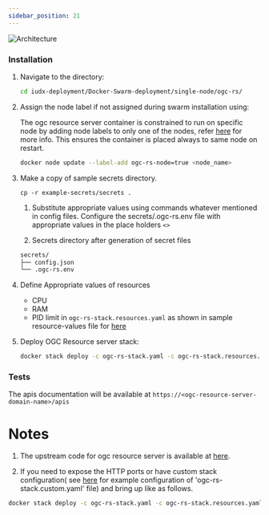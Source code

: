 ```yaml
---
sidebar_position: 21
---
```


<div class="img_background">
<div style={{textAlign: 'center'}}>

![Architecture](../../../resources/auth/ogcrs_overview.png)<br/>

</div></div>

### Installation

1. Navigate to the directory:

    ```bash
    cd iudx-deployment/Docker-Swarm-deployment/single-node/ogc-rs/
    ```

2. Assign the node label if not assigned during swarm installation using:

    The ogc resource server container is constrained to run on specific node by adding node labels to only one of the nodes, refer [here](https://docs.docker.com/engine/swarm/services/#placement-constraints) for more info. This ensures the container is placed always to same node on restart.

    ```bash
    docker node update --label-add ogc-rs-node=true <node_name>
    ``` 
    
3. Make a copy of sample secrets directory.

    ```console
    cp -r example-secrets/secrets .
    ```

    1. Substitute appropriate values using commands whatever mentioned in config files. Configure the secrets/.ogc-rs.env file with appropriate values in the place holders `<>`

    2. Secrets directory after generation of secret files
    ```sh
    secrets/
    ├── config.json
    └── .ogc-rs.env
    ```
    

4. Define Appropriate values of resources 

    - CPU 
    - RAM 
    - PID limit 
    in `ogc-rs-stack.resources.yaml` as shown in sample resource-values file for [here](https://github.com/datakaveri/iudx-deployment/blob/master/Docker-Swarm-deployment/single-node/ogc-rs/example-ogc-rs-stack.resources.yaml)

5. Deploy OGC Resource server stack:
    
    ```sh
    docker stack deploy -c ogc-rs-stack.yaml -c ogc-rs-stack.resources.yaml ogc-rs
    ```

### Tests

The apis documentation will be available at 
    `https://<ogc-resource-server-domain-name>/apis`

# Notes

1. The upstream code for ogc resource server is available at [here](https://github.com/datakaveri/ogc-resource-server.git).

2. If you need to expose the HTTP ports or have custom stack configuration( see [here](https://github.com/datakaveri/iudx-deployment/blob/master/Docker-Swarm-deployment/single-node/ogc-rs/example-ogc-rs-stack.custom.yaml) for example configuration of 'ogc-rs-stack.custom.yaml' file)  and bring up like as follows.

```sh
docker stack deploy -c ogc-rs-stack.yaml -c ogc-rs-stack.resources.yaml -c ogc-rs-stack.custom.yaml ogc-rs
```